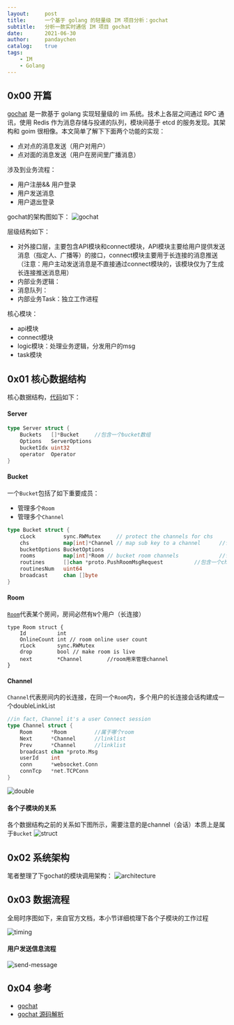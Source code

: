 ```yaml
---
layout:     post
title:      一个基于 golang 的轻量级 IM 项目分析：gochat
subtitle:   分析一款实时通信 IM 项目 gochat
date:       2021-06-30
author:     pandaychen
catalog:    true
tags:
    - IM
    - Golang
---
```


##  0x00    开篇
[gochat](https://github.com/LockGit/gochat) 是一款基于 golang 实现轻量级的 im 系统。技术上各层之间通过 RPC 通讯，使用 Redis 作为消息存储与投递的队列，模块间基于 etcd 的服务发现。其架构和 goim 很相像。本文简单了解下下面两个功能的实现：
-   点对点的消息发送（用户对用户）
-   点对面的消息发送（用户在房间里广播消息）

涉及到业务流程：
-   用户注册&& 用户登录
-   用户发送消息
-   用户退出登录

gochat的架构图如下：
![gochat](https://raw.githubusercontent.com/LockGit/gochat/master/architecture/gochat.png)

层级结构如下：
-   对外接口层，主要包含API模块和connect模块，API模块主要给用户提供发送消息（指定人、广播等）的接口，connect模块主要用于长连接的消息推送（注意：用户主动发送消息是不直接通过connect模块的，该模块仅为了生成长连接推送消息用）
-   内部业务逻辑：
-   消息队列：
-   内部业务Task：独立工作进程

核心模块：
-   api模块
-   connect模块
-   logic模块：处理业务逻辑，分发用户的msg
-   task模块


##  0x01    核心数据结构
核心数据结构，[代码](https://github.com/LockGit/gochat/tree/master/connect)如下：

####    Server
```GO
type Server struct {
	Buckets   []*Bucket     //包含一个bucket数组
	Options   ServerOptions
	bucketIdx uint32
	operator  Operator
}
```

####   Bucket
一个`Bucket`包括了如下重要成员：
-   管理多个`Room`
-   管理多个`Channel`

```GO
type Bucket struct {
	cLock         sync.RWMutex     // protect the channels for chs
	chs           map[int]*Channel // map sub key to a channel      //包含一个映射Channel结构的map
	bucketOptions BucketOptions
	rooms         map[int]*Room // bucket room channels             //包含一个映射Room结构的map
	routines      []chan *proto.PushRoomMsgRequest          //包含一个chan *PushRoomMsgRequest的数组（用于向channel异步放入msg）
	routinesNum   uint64
	broadcast     chan []byte
}
```


####    Room
[`Room`](https://github.com/LockGit/gochat/blob/master/connect/room.go#L17)代表某个房间，房间必然有`N`个用户（长连接）
```GOLANG
type Room struct {
	Id          int
	OnlineCount int // room online user count
	rLock       sync.RWMutex
	drop        bool // make room is live
	next        *Channel        //room用来管理channel
}
```


####    Channel
`Channel`代表房间内的长连接，在同一个`Room`内，多个用户的长连接会话构建成一个doubleLinkList 
```go
//in fact, Channel it's a user Connect session
type Channel struct {
	Room      *Room         //属于哪个room
	Next      *Channel      //linklist
	Prev      *Channel      //linklist
	broadcast chan *proto.Msg
	userId    int
	conn      *websocket.Conn
	connTcp   *net.TCPConn
}
```

![double](https://raw.githubusercontent.com/pandaychen/pandaychen.github.io/master/blog_img/go-chat/double.png)

####    各个子模块的关系

各个数据结构之前的关系如下图所示，需要注意的是channel（会话）本质上是属于`Bucket`
![struct](https://github.com/pandaychen/pandaychen.github.io/blob/master/blog_img/go-chat/gochat-struct.png)

##	0x02	系统架构
笔者整理了下gochat的模块调用架构：
![architecture](https://raw.githubusercontent.com/pandaychen/pandaychen.github.io/master/blog_img/go-chat/gochat.png)

##	0x03	数据流程
全局时序图如下，来自官方文档，本小节详细梳理下各个子模块的工作过程

![timing](https://raw.githubusercontent.com/pandaychen/pandaychen.github.io/master/blog_img/go-chat/timing.png)

####    用户发送信息流程
![send-message](https://raw.githubusercontent.com/pandaychen/pandaychen.github.io/master/blog_img/gochat/send-broadcast-message-flow.png)


##  0x04	参考
-	[gochat](https://github.com/LockGit/gochat)
-	[gochat 源码解析](https://blog.csdn.net/zhanglehes/article/details/115676339)